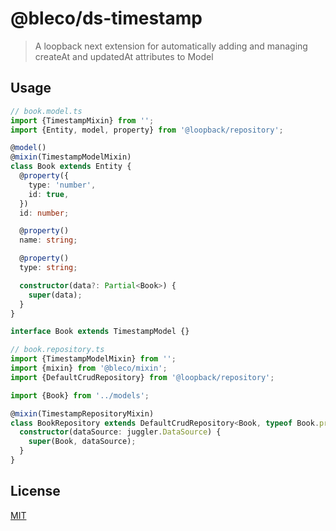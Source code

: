 # @bleco/ds-timestamp

> A loopback next extension for automatically adding and managing createAt and updatedAt attributes to Model

## Usage

```ts
// book.model.ts
import {TimestampMixin} from '';
import {Entity, model, property} from '@loopback/repository';

@model()
@mixin(TimestampModelMixin)
class Book extends Entity {
  @property({
    type: 'number',
    id: true,
  })
  id: number;

  @property()
  name: string;

  @property()
  type: string;

  constructor(data?: Partial<Book>) {
    super(data);
  }
}

interface Book extends TimestampModel {}
```

```ts
// book.repository.ts
import {TimestampModelMixin} from '';
import {mixin} from '@bleco/mixin';
import {DefaultCrudRepository} from '@loopback/repository';

import {Book} from '../models';

@mixin(TimestampRepositoryMixin)
class BookRepository extends DefaultCrudRepository<Book, typeof Book.prototype.id> {
  constructor(dataSource: juggler.DataSource) {
    super(Book, dataSource);
  }
}
```

## License

[MIT](LICENSE)
